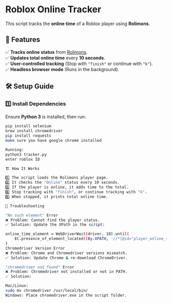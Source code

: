 # Roblox Online Tracker

This script tracks the **online time** of a Roblox player using **Rolimons**.

## 📌 Features  
✅ **Tracks online status** from [Rolimons](https://www.rolimons.com/).  
✅ **Updates total online time** every **10 seconds**.  
✅ **User-controlled tracking** (Stop with `"finish"` or continue with `"k"`).  
✅ **Headless browser mode** (Runs in the background).  

## 🛠️ Setup Guide  

### 1️⃣ Install Dependencies  
Ensure **Python 3** is installed, then run:  
```sh
pip install selenium
brew install chromedriver
pip install requests
make sure you have google chrome installed

Running:
python3 tracker.py
enter roblox ID

🏗️ How It Works

1️⃣ The script loads the Rolimons player page.
2️⃣ It checks the "Online" status every 10 seconds.
3️⃣ If the player is online, it adds time to the total.
4️⃣ Stop tracking with "finish", or continue tracking with "k".
5️⃣ When stopped, it prints total online time.

🔧 Troubleshooting

"No such element" Error
❌ Problem: Cannot find the player status.
✅ Solution: Update the XPath in the script:

online_time_element = WebDriverWait(driver, 10).until(
    EC.presence_of_element_located((By.XPATH, '//*[@id="player_online_status"]'))
)
Chromedriver Version Error
❌ Problem: Chrome and Chromedriver versions mismatch.
✅ Solution: Update Chrome & re-download ChromeDriver.

"chromedriver not found" Error
❌ Problem: Chromedriver not installed or not in PATH.
✅ Solution:

Mac/Linux:
sudo mv chromedriver /usr/local/bin/
Windows: Place chromedriver.exe in the script folder.

